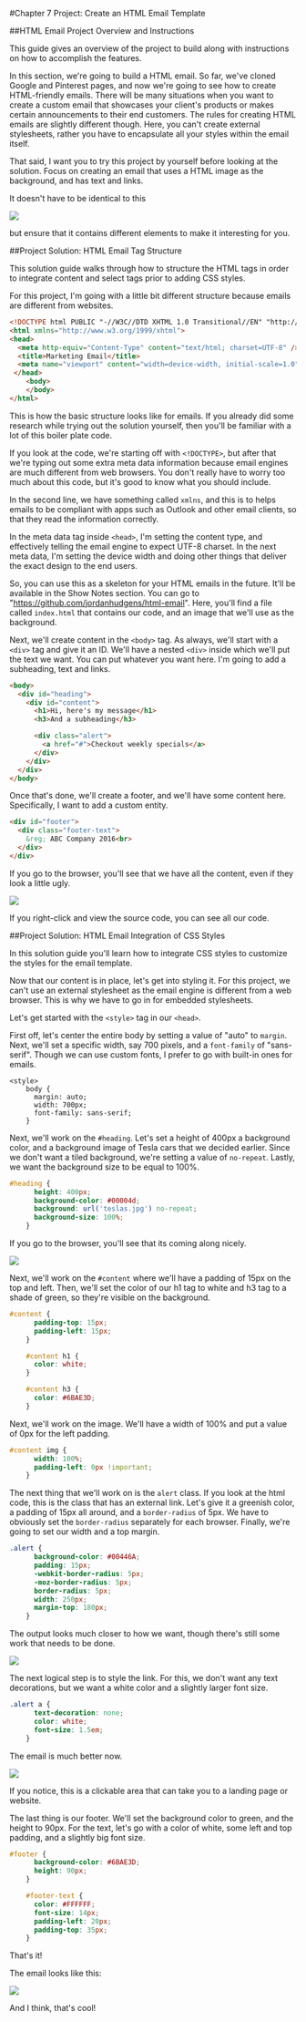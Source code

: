 #Chapter 7 Project: Create an HTML Email Template

##HTML Email Project Overview and Instructions

This guide gives an overview of the project to build along with instructions on how to accomplish the features.

In this section, we're going to build a HTML email. So far, we've cloned Google and Pinterest pages, and now we're going to see how to create HTML-friendly emails.
There will be many situations when you want to create a custom email that showcases your client's products or makes certain announcements to their end customers.  The rules for creating HTML emails are slightly different though. Here, you can't create external stylesheets, rather you have to encapsulate all your styles within the email itself.

That said, I want you to try this project by yourself before looking at the solution.  Focus on creating an email that uses a HTML image as the background,  and has text and links.

It doesn't have to be identical to this

![](https://s3-us-west-2.amazonaws.com/devcamp-pictures/prework/HTML+Email+Project/HTML+Email+Project+Overview+and+Instructions/image1.png)

but ensure that it contains different elements to make it interesting for you.

##Project Solution: HTML Email Tag Structure

This solution guide walks through how to structure the HTML tags in order to integrate content and select tags prior to adding CSS styles.

For this project, I'm going with a little bit different structure because emails are different from websites.

```html
<!DOCTYPE html PUBLIC "-//W3C//DTD XHTML 1.0 Transitional//EN" "http://www.w3.org/TR/xhtml1/DTD/xhtml1-transitional.dtd">
<html xmlns="http://www.w3.org/1999/xhtml">
<head>
  <meta http-equiv="Content-Type" content="text/html; charset=UTF-8" />
  <title>Marketing Email</title>
  <meta name="viewport" content="width=device-width, initial-scale=1.0"/>
 </head>
    <body>
    </body>
</html>
```

This is how the basic structure looks like for emails. If you already did some research while trying out the solution yourself, then you'll be familiar with a lot of this boiler plate code.

If you look at the code, we're starting off with `<!DOCTYPE>`, but after that we're typing out some extra meta data information because email engines are much different from web browsers. You don't really have to worry too much about this code, but it's good to know what you should include.

In the second line, we have something called `xmlns`, and this is to helps emails to be compliant with apps such as Outlook and other email clients, so that they read the information correctly.

In the meta data tag inside `<head>`, I'm setting the content type, and effectively telling the email engine to expect UTF-8 charset. In the next meta data, I'm setting the device width and doing other things that deliver the exact design to the end users.

So, you can use this as a skeleton for your HTML emails in the future. It'll be available in the Show Notes section. You can go to "https://github.com/jordanhudgens/html-email". Here, you'll find a file called `index.html` that contains our code, and an image that we'll use as the background.

Next, we'll create content in the `<body>` tag. As always, we'll start with a `<div>` tag and give it an ID. We'll have a nested `<div>` inside which we'll put the text we want. You can put whatever you want here. I'm going to add a subheading, text and links.

```html    
<body>
  <div id="heading">
    <div id="content">
      <h1>Hi, here's my message</h1>
      <h3>And a subheading</h3>

      <div class="alert">
        <a href="#">Checkout weekly specials</a>
      </div>
    </div>
  </div>
</body>
```

Once that's done, we'll create a footer, and we'll have some content here. Specifically, I want to add a custom entity.

```html
<div id="footer">
  <div class="footer-text">
    &reg; ABC Company 2016<br>
  </div>
</div>
```

If you go to the browser, you'll see that we have all the content, even if they look a little ugly.

![](https://s3-us-west-2.amazonaws.com/devcamp-pictures/prework/HTML+Email+Project/Project+Solution+-+HTML+Email+Tag+Structure/imageA.png)

If you right-click and view the source code, you can see all our code.

##Project Solution: HTML Email Integration of CSS Styles

In this solution guide you'll learn how to integrate CSS styles to customize the styles for the email template.

Now that our content is in place, let's get into styling it.  For this project, we can't use an external stylesheet as the email engine is different from a web browser. This is why we have to go in for embedded stylesheets.

Let's get started with the `<style>` tag in our `<head>`.

First off, let's center the entire body by setting a value of "auto" to `margin`. Next, we'll set a specific width, say 700 pixels, and a `font-family` of "sans-serif". Though we can use custom fonts, I prefer to go with built-in ones for emails.

```
<style>
    body {
      margin: auto;
      width: 700px;
      font-family: sans-serif;
    }
```

Next, we'll work on the `#heading`. Let's set a height of 400px a background color, and a background image of Tesla cars that we decided earlier.  Since we don't want a tiled background, we're setting a value of `no-repeat`. Lastly, we want the background size to be equal to 100%.

```css
#heading {
      height: 400px;
      background-color: #00004d;
      background: url('teslas.jpg') no-repeat;
      background-size: 100%;
    }
```

If you go to the browser, you'll see that its coming along nicely.

![](https://s3-us-west-2.amazonaws.com/devcamp-pictures/prework/HTML+Email+Project/Project+Solution+-+HTML+Email+Integration+of+CSS+Styles/image1.png)

Next, we'll work on the `#content` where we'll have a padding of 15px on the top and left. Then, we'll set the color of our h1 tag to white and h3 tag to a shade of green, so they're visible on the background.

```css
#content {
      padding-top: 15px;
      padding-left: 15px;
    }

    #content h1 {
      color: white;
    }

    #content h3 {
      color: #6BAE3D;
    }
```

Next, we'll work on the image. We'll have a width of 100% and put a value of 0px for the left padding.

```css
#content img {
      width: 100%;
      padding-left: 0px !important;
    }
```

The next thing that we'll work on is the `alert` class.  If you look at the html code, this is the class that has an external link. Let's give it a greenish color, a padding of 15px all around, and a `border-radius` of 5px. We have to obviously set the `border-radius` separately for each browser. Finally, we're going to set our width and a top margin.

```css
.alert {
      background-color: #00446A;
      padding: 15px;
      -webkit-border-radius: 5px;
      -moz-border-radius: 5px;
      border-radius: 5px;
      width: 250px;
      margin-top: 180px;
    }
```

The output looks much closer to how we want, though there's still some work that needs to be done.

![](https://s3-us-west-2.amazonaws.com/devcamp-pictures/prework/HTML+Email+Project/Project+Solution+-+HTML+Email+Integration+of+CSS+Styles/image2.png)

The next logical step is to style the link. For this, we don't want any text decorations, but we want a white color and a slightly larger font size.

```css
.alert a {
      text-decoration: none;
      color: white;
      font-size: 1.5em;
    }
```

The email is much better now.

![](https://s3-us-west-2.amazonaws.com/devcamp-pictures/prework/HTML+Email+Project/Project+Solution+-+HTML+Email+Integration+of+CSS+Styles/image3.png)

If you notice, this is a clickable area that can take you to a landing page or website.

The last thing is our footer. We'll set the background color to green, and the height to 90px. For the text, let's go with a color of white, some left and top padding, and a slightly big font size.

```css
#footer {
      background-color: #6BAE3D;
      height: 90px;
    }

    #footer-text {
      color: #FFFFFF;
      font-size: 14px;
      padding-left: 20px;
      padding-top: 35px;
    }
```

That's it!

The email looks like this:

![](https://s3-us-west-2.amazonaws.com/devcamp-pictures/prework/HTML+Email+Project/Project+Solution+-+HTML+Email+Integration+of+CSS+Styles/image4.png)

And I think, that's cool!
